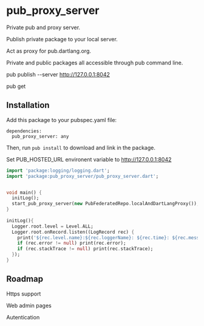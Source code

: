pub_proxy_server
=====

Private pub and proxy server.

Publish private package to your local server.

Act as proxy for pub.dartlang.org.

Private and public packages all accessible through pub command line.

pub publish --server http://127.0.0.1:8042

pub get


Installation
------------

Add this package to your pubspec.yaml file:

    dependencies:
      pub_proxy_server: any

Then, run `pub install` to download and link in the package.
  
Set PUB_HOSTED_URL environent variable to http://127.0.0.1:8042

```dart
import 'package:logging/logging.dart';
import 'package:pub_proxy_server/pub_proxy_server.dart';


void main() {
  initLog();
  start_pub_proxy_server(new PubFederatedRepo.localAndDartLangProxy());
}
 
initLog(){
  Logger.root.level = Level.ALL;
  Logger.root.onRecord.listen((LogRecord rec) {
    print('${rec.level.name}:${rec.loggerName}: ${rec.time}: ${rec.message}');
    if (rec.error != null) print(rec.error);
    if (rec.stackTrace != null) print(rec.stackTrace);
  });
}
```

Roadmap
------------

Https support

Web admin pages

Autentication

